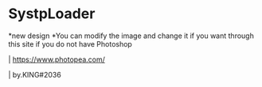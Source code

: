 # SystpLoader
*new design 
*You can modify the image and change it if you want through this site if you do not have Photoshop

| https://www.photopea.com/

| by.KING#2036

